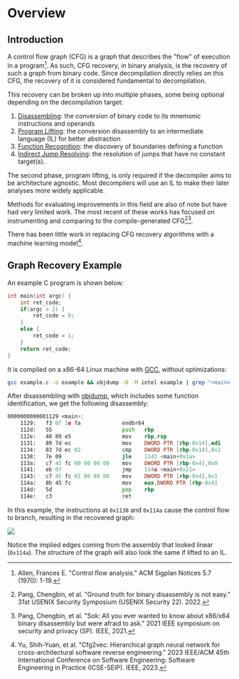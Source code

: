 # Overview
## Introduction
A control flow graph (CFG) is a graph that describes the "flow" of execution in a program[^1]. 
As such, CFG recovery, in binary analysis, is the recovery of such a graph from binary code. 
Since decompilation directly relies on this CFG, the recovery of it is considered fundamental to decompilation. 

This recovery can be broken up into multiple phases, some being optional depending on the decompilation target:

1. [Disassembling](/fundamentals/cfg_recovery/disassembly): the conversion of binary code to its mnemonic instructions and operands 
2. [Program Lifting](/fundamentals/cfg_recovery/lifting): the conversion disassembly to an intermediate language (IL) for better abstraction 
3. [Function Recognition](/fundamentals/cfg_recovery/func_recov): the discovery of boundaries defining a function
4. [Indirect Jump Resolving](/fundamentals/cfg_recovery/jump_res): the resolution of jumps that have no constant target(s). 

The second phase, program lifting, is only required if the decompiler aims to be architecture agnostic.
Most decompilers will use an IL to make their later analyses more widely applicable. 

Methods for evaluating improvements in this field are also of note but have had very limited work.
The most recent of these works has focused on instrumenting and comparing to the compile-generated CFG[^2][^3]. 

There has been little work in replacing CFG recovery algorithms with a machine learning model[^4].

## Graph Recovery Example
An example C program is shown below:
```c
int main(int argc) {
    int ret_code;
    if(argc > 2) {
        ret_code = 0;
    }
    else {
	    ret_code = 1;
    }
    return ret_code;
}
```

It is compiled on a x86-64 Linux machine with [GCC](), without optimizations:
```bash
gcc example.c -o example && objdump -D -M intel example | grep "<main>:" -A 12
```

After disassembling with [objdump](https://en.wikipedia.org/wiki/Objdump), which includes some function identification, we get the following disassembly:
```asm
0000000000001129 <main>:
    1129:	f3 0f 1e fa          	endbr64
    112d:	55                   	push   rbp
    112e:	48 89 e5             	mov    rbp,rsp
    1131:	89 7d ec             	mov    DWORD PTR [rbp-0x14],edi
    1134:	83 7d ec 02          	cmp    DWORD PTR [rbp-0x14],0x2
    1138:	7e 09                	jle    1143 <main+0x1a>
    113a:	c7 45 fc 00 00 00 00 	mov    DWORD PTR [rbp-0x4],0x0
    1141:	eb 07                	jmp    114a <main+0x21>
    1143:	c7 45 fc 01 00 00 00 	mov    DWORD PTR [rbp-0x4],0x1
    114a:	8b 45 fc             	mov    eax,DWORD PTR [rbp-0x4]
    114d:	5d                   	pop    rbp
    114e:	c3                   	ret
```

In this example, the instructions at `0x1138` and `0x114a` cause the control flow to branch, resulting in the recovered graph:

![](/static/img/disass_ex.svg)

Notice the implied edges coming from the assembly that looked linear (`0x114a`).
The structure of the graph will also look the same if lifted to an IL.


[^1]: Allen, Frances E. "Control flow analysis." ACM Sigplan Notices 5.7 (1970): 1-19.
[^2]: Pang, Chengbin, et al. "Ground truth for binary disassembly is not easy." 31st USENIX Security Symposium (USENIX Security 22). 2022.
[^3]: Pang, Chengbin, et al. "Sok: All you ever wanted to know about x86/x64 binary disassembly but were afraid to ask." 2021 IEEE symposium on security and privacy (SP). IEEE, 2021.
[^4]: Yu, Shih-Yuan, et al. "Cfg2vec: Hierarchical graph neural network for cross-architectural software reverse engineering." 2023 IEEE/ACM 45th International Conference on Software Engineering: Software Engineering in Practice (ICSE-SEIP). IEEE, 2023.